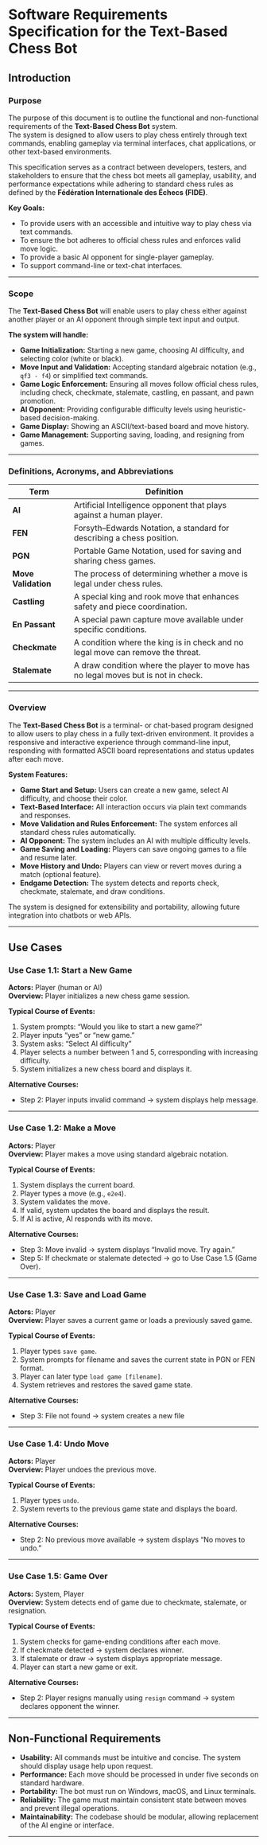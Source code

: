 # Software Requirements Specification for the Text-Based Chess Bot

## Introduction

### Purpose

The purpose of this document is to outline the functional and non-functional requirements of the **Text-Based Chess Bot** system.  
The system is designed to allow users to play chess entirely through text commands, enabling gameplay via terminal interfaces, chat applications, or other text-based environments.

This specification serves as a contract between developers, testers, and stakeholders to ensure that the chess bot meets all gameplay, usability, and performance expectations while adhering to standard chess rules as defined by the **Fédération Internationale des Échecs (FIDE)**.

**Key Goals:**

- To provide users with an accessible and intuitive way to play chess via text commands.  
- To ensure the bot adheres to official chess rules and enforces valid move logic.  
- To provide a basic AI opponent for single-player gameplay.  
- To support command-line or text-chat interfaces.  

---

### Scope

The **Text-Based Chess Bot** will enable users to play chess either against another player or an AI opponent through simple text input and output.

**The system will handle:**

- **Game Initialization:** Starting a new game, choosing AI difficulty, and selecting color (white or black).  
- **Move Input and Validation:** Accepting standard algebraic notation (e.g., `qf3 - f4`) or simplified text commands.  
- **Game Logic Enforcement:** Ensuring all moves follow official chess rules, including check, checkmate, stalemate, castling, en passant, and pawn promotion.  
- **AI Opponent:** Providing configurable difficulty levels using heuristic-based decision-making.  
- **Game Display:** Showing an ASCII/text-based board and move history.  
- **Game Management:** Supporting saving, loading, and resigning from games.  
---

### Definitions, Acronyms, and Abbreviations

| Term | Definition |
|------|-------------|
| **AI** | Artificial Intelligence opponent that plays against a human player. |
| **FEN** | Forsyth–Edwards Notation, a standard for describing a chess position. |
| **PGN** | Portable Game Notation, used for saving and sharing chess games. |
| **Move Validation** | The process of determining whether a move is legal under chess rules. |
| **Castling** | A special king and rook move that enhances safety and piece coordination. |
| **En Passant** | A special pawn capture move available under specific conditions. |
| **Checkmate** | A condition where the king is in check and no legal move can remove the threat. |
| **Stalemate** | A draw condition where the player to move has no legal moves but is not in check. |

---

### Overview

The **Text-Based Chess Bot** is a terminal- or chat-based program designed to allow users to play chess in a fully text-driven environment. It provides a responsive and interactive experience through command-line input, responding with formatted ASCII board representations and status updates after each move.

**System Features:**

- **Game Start and Setup:** Users can create a new game, select AI difficulty, and choose their color.  
- **Text-Based Interface:** All interaction occurs via plain text commands and responses.  
- **Move Validation and Rules Enforcement:** The system enforces all standard chess rules automatically.  
- **AI Opponent:** The system includes an AI with multiple difficulty levels.  
- **Game Saving and Loading:** Players can save ongoing games to a file and resume later.  
- **Move History and Undo:** Players can view or revert moves during a match (optional feature).  
- **Endgame Detection:** The system detects and reports check, checkmate, stalemate, and draw conditions.  

The system is designed for extensibility and portability, allowing future integration into chatbots or web APIs.

---

## Use Cases

### Use Case 1.1: Start a New Game

**Actors:** Player (human or AI)  
**Overview:** Player initializes a new chess game session.  

**Typical Course of Events:**

1. System prompts: “Would you like to start a new game?”  
2. Player inputs “yes” or “new game.”  
3. System asks: “Select AI difficulty”  
4. Player selects a number between 1 and 5, corresponding with increasing difficulty.  
5. System initializes a new chess board and displays it.  

**Alternative Courses:**

- Step 2: Player inputs invalid command → system displays help message.  

---

### Use Case 1.2: Make a Move

**Actors:** Player  
**Overview:** Player makes a move using standard algebraic notation.  

**Typical Course of Events:**

1. System displays the current board.  
2. Player types a move (e.g., `e2e4`).  
3. System validates the move.  
4. If valid, system updates the board and displays the result.  
5. If AI is active, AI responds with its move.  

**Alternative Courses:**

- Step 3: Move invalid → system displays “Invalid move. Try again.”  
- Step 5: If checkmate or stalemate detected → go to Use Case 1.5 (Game Over).  

---

### Use Case 1.3: Save and Load Game

**Actors:** Player  
**Overview:** Player saves a current game or loads a previously saved game.  

**Typical Course of Events:**

1. Player types `save game`.  
2. System prompts for filename and saves the current state in PGN or FEN format.  
3. Player can later type `load game [filename]`.  
4. System retrieves and restores the saved game state.  

**Alternative Courses:**

- Step 3: File not found → system creates a new file  

---

### Use Case 1.4: Undo Move

**Actors:** Player  
**Overview:** Player undoes the previous move.  

**Typical Course of Events:**

1. Player types `undo`.  
2. System reverts to the previous game state and displays the board.  

**Alternative Courses:**

- Step 2: No previous move available → system displays “No moves to undo.”  

---

### Use Case 1.5: Game Over

**Actors:** System, Player  
**Overview:** System detects end of game due to checkmate, stalemate, or resignation.  

**Typical Course of Events:**

1. System checks for game-ending conditions after each move.  
2. If checkmate detected → system declares winner.  
3. If stalemate or draw → system displays appropriate message.  
4. Player can start a new game or exit.  

**Alternative Courses:**

- Step 2: Player resigns manually using `resign` command → system declares opponent the winner.  

---

## Non-Functional Requirements

- **Usability:** All commands must be intuitive and concise. The system should display usage help upon request.  
- **Performance:** Each move should be processed in under five seconds on standard hardware.  
- **Portability:** The bot must run on Windows, macOS, and Linux terminals.  
- **Reliability:** The game must maintain consistent state between moves and prevent illegal operations.  
- **Maintainability:** The codebase should be modular, allowing replacement of the AI engine or interface.   

---
